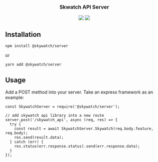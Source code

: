 <h3 align="center">
  Skwatch API Server
</h3>

<p align="center">
  <a href="https://www.npmjs.com/package/@skywatch/server"><img src="https://img.shields.io/npm/v/@skywatch/server?style=flat-square"></a>
  <a href="https://www.npmjs.com/package/@skywatch/server"><img src="https://img.shields.io/npm/dm/@skywatch/server?style=flat-square"></a>
</p>

## Installation

```
npm install @skywatch/server
```

or

```
yarn add @skywatch/server
```


## Usage

Add a POST method into your server. Take an express framework as an example:

```
const SkywatchServer = require('@skywatch/server'); 
 
// add skywatch api library into a new route
server.post('/skywatch_api', async (req, res) => {
  try {
    const result = await SkywatchServer.Skywatch(req.body.feature, req.body);
    res.send(result.data);
  } catch (err) {
    res.status(err.response.status).send(err.response.data);
  }
});
```
